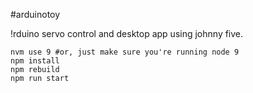 #arduinotoy

!rduino servo control and desktop app using johnny five.


```
nvm use 9 #or, just make sure you're running node 9
npm install
npm rebuild
npm run start
```
